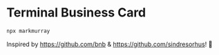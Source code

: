 # Terminal Business Card

```sh
npx markmurray
```

Inspired by https://github.com/bnb & https://github.com/sindresorhus! 🙏 